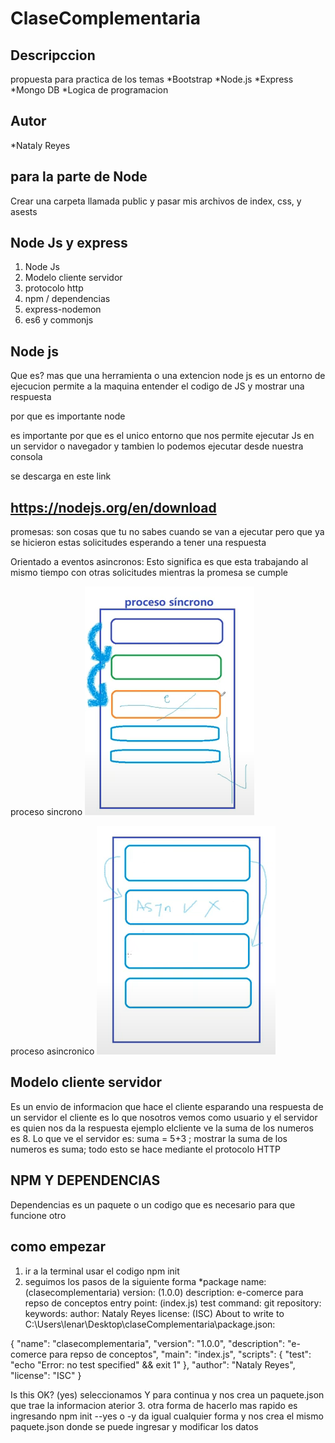 # ClaseComplementaria

## Descripccion
propuesta para practica de los temas 
*Bootstrap
*Node.js
*Express
*Mongo DB
*Logica de programacion 

## Autor 

*Nataly Reyes

## para la parte de Node 

Crear una carpeta llamada public y pasar mis archivos de index, css, y asests

## Node Js y express
1. Node Js 
2. Modelo cliente servidor  
3. protocolo http
4. npm / dependencias 
5. express-nodemon 
6. es6 y commonjs


## Node js
Que es?
mas que una herramienta o una extencion node js es un entorno de ejecucion permite a la maquina entender el codigo de JS y mostrar una respuesta

por que es importante node

es importante por que es el unico entorno que nos permite ejecutar Js en un servidor o navegador y tambien lo podemos ejecutar desde nuestra consola

se descarga en este link
 ## https://nodejs.org/en/download

promesas: son cosas que tu no sabes cuando se van a ejecutar pero que ya se hicieron estas solicitudes esperando a tener una respuesta

Orientado a eventos asincronos: Esto significa es que esta trabajando al mismo tiempo con otras solicitudes mientras la promesa se cumple

proceso sincrono
![En el proceso sincronico va de uno en uno si uno esta fallando llega hasta ese punto y no continua con los demas](image-1.png)

proceso asincronico
![En el proceso asincronico si algun paquete o parte de mi codigo falla el saltara al siguiente proceso mientras el anterior responde o hasta terminar todos los procesos y vuelve a buscar el que falta ](image-2.png)

## Modelo cliente servidor

Es un envio de informacion que hace el cliente esparando una respuesta de un servidor el cliente es lo que nosotros vemos como usuario y el servidor es quien nos da la respuesta ejemplo elcliente ve la suma de los numeros es 8. Lo que ve el servidor es: 
suma = 5+3 ; 
mostrar la suma de los numeros es suma;
todo esto se hace mediante el protocolo HTTP 

## NPM Y DEPENDENCIAS

Dependencias es un paquete o un codigo que es necesario para que funcione otro 

## como empezar
1. ir a la terminal usar el codigo npm init 
2. seguimos los pasos de la siguiente forma 
*package name: (clasecomplementaria)
version: (1.0.0)
description: e-comerce para repso de conceptos
entry point: (index.js)
test command:
git repository:
keywords:
author: Nataly Reyes 
license: (ISC)
About to write to C:\Users\lenar\Desktop\claseComplementaria\package.json:

{
  "name": "clasecomplementaria",
  "version": "1.0.0",
  "description": "e-comerce para repso de conceptos",
  "main": "index.js",
  "scripts": {
    "test": "echo \"Error: no test specified\" && exit 1"
  },
  "author": "Nataly Reyes",
  "license": "ISC"
}


Is this OK? (yes) seleccionamos Y para continua y nos crea un paquete.json que trae la informacion aterior
3. otra forma de hacerlo mas rapido es ingresando npm init --yes  o -y da igual cualquier forma y nos crea el mismo paquete.json donde se puede ingresar y modificar los datos 







